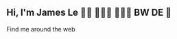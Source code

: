 ## Hi, I'm James Le 👋🏼 👨🏽‍🎓 👨🏽‍💻 BW DE 👋

<!--
I'm a Software Developer by profession and a  machine learning researcher who is deeply interested in tinkering with neural networks, building recommendation systems, and gathering best practices of machine learning in production. I write often about theoretical deep learning and applied MLOps..


--> Find me around the web 
